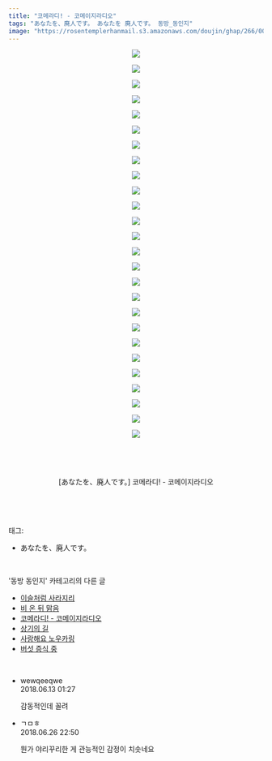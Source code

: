 ```yaml
---
title: "코메라디! - 코메이지라디오"
tags: "あなたを、廃人です。 あなたを 廃人です。 동방_동인지"
image: "https://rosentemplerhanmail.s3.amazonaws.com/doujin/ghap/266/001.jpg"
---
```

<div class="article">
<p style="text-align: center; clear: none; float: none;"><img src="{{ site.imgserver11 }}/ghap/266/001.jpg"/></p>
<p style="text-align: center; clear: none; float: none;"><img src="{{ site.imgserver11 }}/ghap/266/002.jpg"/></p>
<p style="text-align: center; clear: none; float: none;"><img src="{{ site.imgserver11 }}/ghap/266/003.jpg"/></p>
<p style="text-align: center; clear: none; float: none;"><img src="{{ site.imgserver11 }}/ghap/266/004.jpg"/></p>
<p style="text-align: center; clear: none; float: none;"><img src="{{ site.imgserver11 }}/ghap/266/005.jpg"/></p>
<p style="text-align: center; clear: none; float: none;"><img src="{{ site.imgserver11 }}/ghap/266/006.jpg"/></p>
<p style="text-align: center; clear: none; float: none;"><img src="{{ site.imgserver11 }}/ghap/266/007.jpg"/></p>
<p style="text-align: center; clear: none; float: none;"><img src="{{ site.imgserver11 }}/ghap/266/008.jpg"/></p>
<p style="text-align: center; clear: none; float: none;"><img src="{{ site.imgserver11 }}/ghap/266/009.jpg"/></p>
<p style="text-align: center; clear: none; float: none;"><img src="{{ site.imgserver11 }}/ghap/266/010.jpg"/></p>
<p style="text-align: center; clear: none; float: none;"><img src="{{ site.imgserver11 }}/ghap/266/011.jpg"/></p>
<p style="text-align: center; clear: none; float: none;"><img src="{{ site.imgserver11 }}/ghap/266/012.jpg"/></p>
<p style="text-align: center; clear: none; float: none;"><img src="{{ site.imgserver11 }}/ghap/266/013.jpg"/></p>
<p style="text-align: center; clear: none; float: none;"><img src="{{ site.imgserver11 }}/ghap/266/014.jpg"/></p>
<p style="text-align: center; clear: none; float: none;"><img src="{{ site.imgserver11 }}/ghap/266/015.jpg"/></p>
<p style="text-align: center; clear: none; float: none;"><img src="{{ site.imgserver11 }}/ghap/266/016.jpg"/></p>
<p style="text-align: center; clear: none; float: none;"><img src="{{ site.imgserver11 }}/ghap/266/017.jpg"/></p>
<p style="text-align: center; clear: none; float: none;"><img src="{{ site.imgserver11 }}/ghap/266/018.jpg"/></p>
<p style="text-align: center; clear: none; float: none;"><img src="{{ site.imgserver11 }}/ghap/266/019.jpg"/></p>
<p style="text-align: center; clear: none; float: none;"><img src="{{ site.imgserver11 }}/ghap/266/020.jpg"/></p>
<p style="text-align: center; clear: none; float: none;"><img src="{{ site.imgserver11 }}/ghap/266/021.jpg"/></p>
<p style="text-align: center; clear: none; float: none;"><img src="{{ site.imgserver11 }}/ghap/266/022.jpg"/></p>
<p style="text-align: center; clear: none; float: none;"><img src="{{ site.imgserver11 }}/ghap/266/023.jpg"/></p>
<p style="text-align: center; clear: none; float: none;"><img src="{{ site.imgserver11 }}/ghap/266/024.jpg"/></p>
<p style="text-align: center; clear: none; float: none;"><img src="{{ site.imgserver11 }}/ghap/266/025.jpg"/></p>
<p style="text-align: center; clear: none; float: none;"><img src="{{ site.imgserver11 }}/ghap/266/026.jpg"/></p>
<p style="text-align: center; clear: none; float: none;"><br/></p>
<p style="text-align: center; clear: none; float: none;"><br/></p>
<p style="text-align: center; clear: none; float: none;">[あなたを、廃人です。] 코메라디! - 코메이지라디오</p>
<p><br/></p>
</div><br/>
<div class="tagTrail">
<p>태그: </p>
<ul>
<li>あなたを、廃人です。</li>
</ul>
</div><br/>
<div class="another">
<p>'동방 동인지' 카테고리의 다른 글</p>
<ul>
<li><a href="/ghap_268">이슬처럼 사라지리</a></li>
<li><a href="/ghap_267">비 온 뒤 맑음</a></li>
<li><a href="/ghap_266">코메라디! - 코메이지라디오</a></li>
<li><a href="/ghap_265">상기의 길</a></li>
<li><a href="/ghap_264">사랑해요 노우카링</a></li>
<li><a href="/ghap_262">버섯 증식 중</a></li>
</ul>
</div><br/>
<div class="cb_module cb_fluid">
<div class="cb_wrt cb_profile">
<div class="comment">
<ul>
<li class="cb_thumb_off" id="comment15269902">
<div class="cb_comment_area">
<div class="cb_info_area">
<div class="cb_section">
<span class="cb_nick_name">wewqeeqwe</span>
</div>
<div class="cb_section">
<span class="cb_date">2018.06.13 01:27 </span>
</div>
</div>
<div class="cb_dsc_comment">
<p class="cb_dsc">
											감동적인데 꼴려<br/>
</p>
</div>
</div></li>
<li class="cb_thumb_off" id="comment15277183">
<div class="cb_comment_area">
<div class="cb_info_area">
<div class="cb_section">
<span class="cb_nick_name">ㄱㅁㅎ</span>
</div>
<div class="cb_section">
<span class="cb_date">2018.06.26 22:50 </span>
</div>
</div>
<div class="cb_dsc_comment">
<p class="cb_dsc">
											뭔가 야리꾸리한 게 관능적인 감정이 치솟네요
										</p>
</div>
</div></li>
</ul>
</div>
</div><!-- commentList close -->
</div><br/>
